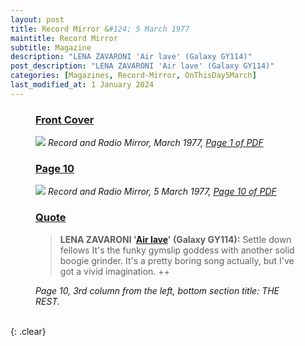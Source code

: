 ```yaml
---
layout: post
title: Record Mirror &#124; 5 March 1977
maintitle: Record Mirror
subtitle: Magazine
description: "LENA ZAVARONI 'Air lave' (Galaxy GY114)"
post_description: "LENA ZAVARONI 'Air lave' (Galaxy GY114)"
categories: [Magazines, Record-Mirror, OnThisDay5March]
last_modified_at: 1 January 2024
---
```


<figure class="fig1">
<h3 id="infobox1"><a href="#infobox1">Front Cover</a></h3>
<a href="/assets/images/magazines/1977-03-05-01-radio-mirror.png"><img src="/assets/images/magazines/1977-03-05-01-radio-mirror.png" class="full-width zoom-in" /></a>
<cite class="whitespace">Record and Radio Mirror, March 1977,
<a class="external-link" href="https://worldradiohistory.com/UK/Record-Mirror/70s/77/Record-Mirror-1977-03-05.pdf">Page 1 of PDF</a></cite>
</figure>

<figure class="fig2">
<h3 id="infobox2"><a href="#infobox2">Page 10</a></h3>
<a href="/assets/images/magazines/1977-03-05-10-radio-mirror.png"><img src="/assets/images/magazines/1977-03-05-10-radio-mirror.png" class="full-width zoom-in" /></a>
<cite class="whitespace">Record and Radio Mirror, 5 March 1977,
<a class="external-link" href="https://worldradiohistory.com/UK/Record-Mirror/70s/77/Record-Mirror-1977-03-05.pdf#page=10">Page 10 of PDF</a></cite>
</figure>

<figure class="fig3">
<h3 id="infobox3"><a href="#infobox3">Quote</a></h3>
<blockquote>
<p><strong>LENA ZAVARONI '<a href="/discography/singles/1977-02-18-air-love">Air lave</a>' (Galaxy GY114):</strong> Settle down fellows It's the funky gymslip goddess with another solid boogie grinder. It's a pretty boring song actually, but I've got a vivid imagination. ++</p>
</blockquote>
<cite>Page 10, 3rd column from the left, bottom section title: THE REST.</cite>
</figure>

<br />{: .clear}

